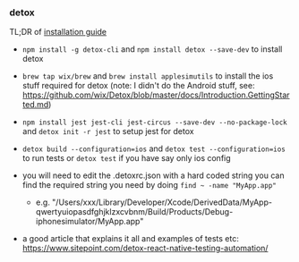 ### detox

TL;DR of [installation guide](https://github.com/wix/Detox/blob/master/docs/Introduction.GettingStarted.md)

- `npm install -g detox-cli` and `npm install detox --save-dev` to install detox

- `brew tap wix/brew` and `brew install applesimutils` to install the ios stuff required for detox (note: I didn't do the Android stuff, see: https://github.com/wix/Detox/blob/master/docs/Introduction.GettingStarted.md)

- `npm install jest jest-cli jest-circus --save-dev --no-package-lock` and `detox init -r jest` to setup jest for detox

- `detox build --configuration=ios` and `detox test --configuration=ios` to run tests or `detox test` if you have say only ios config

- you will need to edit the .detoxrc.json with a hard coded string you can find the required string you need by doing `find ~ -name "MyApp.app"`
  - e.g. "/Users/xxx/Library/Developer/Xcode/DerivedData/MyApp-qwertyuiopasdfghjklzxcvbnm/Build/Products/Debug-iphonesimulator/MyApp.app"

- a good article that explains it all and examples of tests etc: https://www.sitepoint.com/detox-react-native-testing-automation/ 
